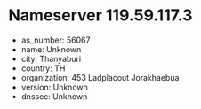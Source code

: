 # Nameserver 119.59.117.3

* as_number: 56067
* name: Unknown
* city: Thanyaburi
* country: TH
* organization: 453 Ladplacout Jorakhaebua
* version: Unknown
* dnssec: Unknown
